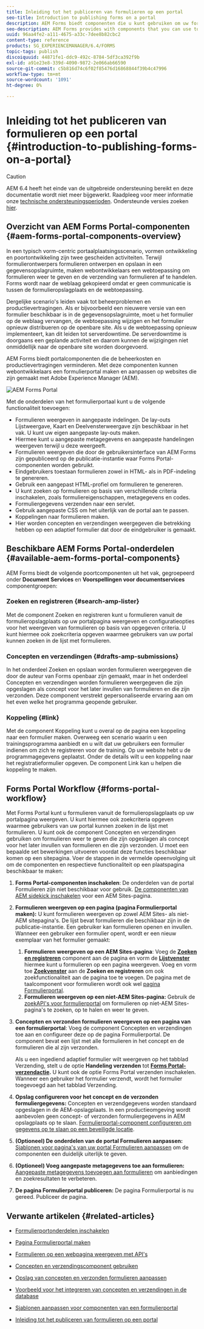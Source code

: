 ```yaml
---
title: Inleiding tot het publiceren van formulieren op een portal
seo-title: Introduction to publishing forms on a portal
description: AEM Forms biedt componenten die u kunt gebruiken om uw formulierportal te maken. In deze artikelen wordt u kennisgemaakt met de beschikbare onderdelen van de portal Formulieren.
seo-description: AEM Forms provides with components that you can use to build your forms portal. This articles introduces you to the available forms portal components.
uuid: 96aa4fe2-a111-4675-a33c-7dee8b82cbc2
content-type: reference
products: SG_EXPERIENCEMANAGER/6.4/FORMS
topic-tags: publish
discoiquuid: 44871fe1-ddc9-492c-8784-5df3ca392f9b
exl-id: a91e23e8-339d-4090-9872-2e066ab66590
source-git-commit: c5b816d74c6f02f85476d16868844f39b4c47996
workflow-type: tm+mt
source-wordcount: '1091'
ht-degree: 0%

---
```


# Inleiding tot het publiceren van formulieren op een portal {#introduction-to-publishing-forms-on-a-portal}

>[!CAUTION]
>
>AEM 6.4 heeft het einde van de uitgebreide ondersteuning bereikt en deze documentatie wordt niet meer bijgewerkt. Raadpleeg voor meer informatie onze [technische ondersteuningsperioden](https://helpx.adobe.com/support/programs/eol-matrix.html). Ondersteunde versies zoeken [hier](https://experienceleague.adobe.com/docs/).

## Overzicht van AEM Forms Portal-componenten {#aem-forms-portal-components-overview}

In een typisch vorm-centric portaalplaatsingsscenario, vormen ontwikkeling en poortontwikkeling zijn twee gescheiden activiteiten. Terwijl formulierontwerpers formulieren ontwerpen en opslaan in een gegevensopslagruimte, maken webontwikkelaars een webtoepassing om formulieren weer te geven en de verzending van formulieren af te handelen. Forms wordt naar de weblaag gekopieerd omdat er geen communicatie is tussen de formulieropslagplaats en de webtoepassing.

Dergelijke scenario&#39;s leiden vaak tot beheerproblemen en productievertragingen. Als er bijvoorbeeld een nieuwere versie van een formulier beschikbaar is in de gegevensopslagruimte, moet u het formulier op de weblaag vervangen, de webtoepassing wijzigen en het formulier opnieuw distribueren op de openbare site. Als u de webtoepassing opnieuw implementeert, kan dit leiden tot serverdowntime. De serverdowntime is doorgaans een geplande activiteit en daarom kunnen de wijzigingen niet onmiddellijk naar de openbare site worden doorgevoerd.

AEM Forms biedt portalcomponenten die de beheerkosten en productievertragingen verminderen. Met deze componenten kunnen webontwikkelaars een formulierportal maken en aanpassen op websites die zijn gemaakt met Adobe Experience Manager (AEM).

![AEM Forms Portal](assets/aem-forms-portal.png)

Met de onderdelen van het formulierportaal kunt u de volgende functionaliteit toevoegen:

* Formulieren weergeven in aangepaste indelingen. De lay-outs Lijstweergave, Kaart en Deelvensterweergave zijn beschikbaar in het vak. U kunt uw eigen aangepaste lay-outs maken.
* Hiermee kunt u aangepaste metagegevens en aangepaste handelingen weergeven terwijl u deze weergeeft.
* Formulieren weergeven die door de gebruikersinterface van AEM Forms zijn gepubliceerd op de publicatie-instantie waar Forms Portal-componenten worden gebruikt.
* Eindgebruikers toestaan formulieren zowel in HTML- als in PDF-indeling te genereren.
* Gebruik een aangepast HTML-profiel om formulieren te genereren.
* U kunt zoeken op formulieren op basis van verschillende criteria inschakelen, zoals formuliereigenschappen, metagegevens en codes.
* Formuliergegevens verzenden naar een servlet.
* Gebruik aangepaste CSS om het uiterlijk van de portal aan te passen.
* Koppelingen naar formulieren maken.
* Hier worden concepten en verzendingen weergegeven die betrekking hebben op een adaptief formulier dat door de eindgebruiker is gemaakt.

## Beschikbare AEM Forms Portal-onderdelen {#available-aem-forms-portal-components}

AEM Forms biedt de volgende poortcomponenten uit het vak, gegroepeerd onder **Document Services** en **Voorspellingen voor documentservices** componentgroepen:

### Zoeken en registreren {#search-amp-lister}

Met de component Zoeken en registreren kunt u formulieren vanuit de formulieropslagplaats op uw portalpagina weergeven en configuratieopties voor het weergeven van formulieren op basis van opgegeven criteria. U kunt hiermee ook zoekcriteria opgeven waarmee gebruikers van uw portal kunnen zoeken in de lijst met formulieren.

### Concepten en verzendingen {#drafts-amp-submissions}

In het onderdeel Zoeken en opslaan worden formulieren weergegeven die door de auteur van Forms openbaar zijn gemaakt, maar in het onderdeel Concepten en verzendingen worden formulieren weergegeven die zijn opgeslagen als concept voor het later invullen van formulieren en die zijn verzonden. Deze component verstrekt gepersonaliseerde ervaring aan om het even welke het programma geopende gebruiker.

### Koppeling {#link}

Met de component Koppeling kunt u overal op de pagina een koppeling naar een formulier maken. Overweeg een scenario waarin u een trainingsprogramma aanbiedt en u wilt dat uw gebruikers een formulier indienen om zich te registreren voor de training. Op uw website hebt u de programmagegevens geplaatst. Onder de details wilt u een koppeling naar het registratieformulier opgeven. De component Link kan u helpen die koppeling te maken.

## Forms Portal Workflow {#forms-portal-workflow}

Met Forms Portal kunt u formulieren vanuit de formulieropslagplaats op uw portalpagina weergeven. U kunt hiermee ook zoekcriteria opgeven waarmee gebruikers van uw portal kunnen zoeken in de lijst met formulieren. U kunt ook de component Concepten en verzendingen gebruiken om formulieren weer te geven die zijn opgeslagen als concept voor het later invullen van formulieren en die zijn verzonden. U moet een bepaalde set bewerkingen uitvoeren voordat deze functies beschikbaar komen op een sitepagina. Voer de stappen in de vermelde opeenvolging uit om de componenten en respectieve functionaliteit op een plaatspagina beschikbaar te maken:

1. **Forms Portal-componenten inschakelen**: De onderdelen van de portal Formulieren zijn niet beschikbaar voor gebruik. [De componenten van AEM sidekick inschakelen](/help/forms/using/enabling-forms-portal-components.md) voor een AEM Sites-pagina.
1. **Formulieren weergeven op een pagina (pagina Formulierportal maken):** U kunt formulieren weergeven op zowel AEM Sites- als niet-AEM sitepagina&#39;s. De lijst bevat formulieren die beschikbaar zijn in de publicatie-instantie. Een gebruiker kan formulieren openen en invullen. Wanneer een gebruiker een formulier opent, wordt er een nieuw exemplaar van het formulier gemaakt:

   1. **Formulieren weergeven op een AEM Sites-pagina**: Voeg de **[Zoeken en registreren](/help/forms/using/creating-form-portal-page.md)** component aan de pagina en vorm de **[Lijstvenster](/help/forms/using/creating-form-portal-page.md#p-list-pane-p)** hiermee kunt u formulieren op een pagina weergeven. Voeg en vorm toe **[Zoekvenster](/help/forms/using/creating-form-portal-page.md#search-pane)** aan de **Zoeken en registreren** om ook zoekfunctionaliteit aan de pagina toe te voegen. De pagina met de taalcomponent voor formulieren wordt ook wel [pagina Formulierportal](/help/forms/using/creating-form-portal-page.md).
   1. **Formulieren weergeven op een niet-AEM Sites-pagina:** Gebruik de [zoekAPI&#39;s voor formulierportal](/help/forms/using/listing-forms-webpage-using-apis.md) om formulieren op niet-AEM Sites-pagina&#39;s te zoeken, op te halen en weer te geven.

1. **Concepten en verzonden formulieren weergeven op een pagina van een formulierportal**: Voeg de component Concepten en verzendingen toe aan en configureer deze op de pagina Formulierportal. De component bevat een lijst met alle formulieren in het concept en de formulieren die al zijn verzonden.

   Als u een ingediend adaptief formulier wilt weergeven op het tabblad Verzending, stelt u de optie **Handeling verzenden** tot **[Forms Portal-verzendactie](https://helpx.adobe.com/in/experience-manager/6-4/forms/using/configuring-submit-actions.html).** U kunt ook de optie Forms Portal verzenden inschakelen. Wanneer een gebruiker het formulier verzendt, wordt het formulier toegevoegd aan het tabblad Verzending.

1. **Opslag configureren voor het concept en de verzonden formuliergegevens:** Concepten en verzendgegevens worden standaard opgeslagen in de AEM-opslagplaats. In een productieomgeving wordt aanbevolen geen concept- of verzonden formuliergegevens in AEM opslagplaats op te slaan. [Formulierportal-component configureren om gegevens op te slaan op een beveiligde locatie](/help/forms/using/draft-submission-component.md#customizing-the-storage).
1. **(Optioneel) De onderdelen van de portal Formulieren aanpassen:**  [Sjablonen voor pagina&#39;s van uw portal Formulieren aanpassen](/help/forms/using/customizing-templates-forms-portal-components.md) om de componenten een duidelijk uiterlijk te geven.
1. **(Optioneel) Voeg aangepaste metagegevens toe aan formulieren:** [Aangepaste metagegevens toevoegen aan formulieren](/help/forms/using/customizing-templates-forms-portal-components.md) om aanbiedingen en zoekresultaten te verbeteren.
1. **De pagina Formulierportal publiceren:** De pagina Formulierportal is nu gereed. Publiceer de pagina.

## Verwante artikelen {#related-articles}

* [Formulierportonderdelen inschakelen](/help/forms/using/enabling-forms-portal-components.md)
* [Pagina Formulierportal maken](/help/forms/using/creating-form-portal-page.md)
* [Formulieren op een webpagina weergeven met API&#39;s](/help/forms/using/listing-forms-webpage-using-apis.md)
* [Concepten en verzendingscomponent gebruiken](/help/forms/using/draft-submission-component.md)
* [Opslag van concepten en verzonden formulieren aanpassen](/help/forms/using/draft-submission-component.md#customizing-the-storage)
* [Voorbeeld voor het integreren van concepten en verzendingen in de database](https://helpx.adobe.com/in/experience-manager/6-4/forms/using/integrate-draft-submission-database.html)

* [Sjablonen aanpassen voor componenten van een formulierportal](/help/forms/using/customizing-templates-forms-portal-components.md)
* [Inleiding tot het publiceren van formulieren op een portal](/help/forms/using/introduction-publishing-forms.md)
